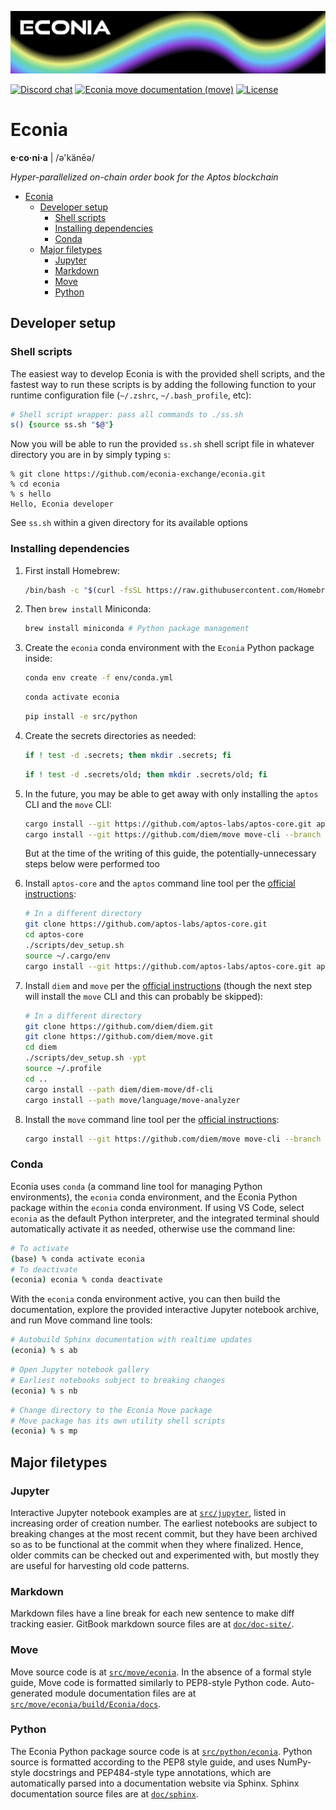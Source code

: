 ![](.assets/banner.png)

[![Discord chat](https://img.shields.io/discord/988942344776736830?style=flat)](https://discord.gg/Z7gXcMgX8A)
[![Econia move documentation (move)](https://img.shields.io/badge/docs-move-59f)](src/move/econia/build/Econia/docs)
[![License](https://img.shields.io/badge/license-Apache_2.0-white.svg)](LICENSE.md)


# Econia

**e·co·ni·a** | /ə'känēə/

*Hyper-parallelized on-chain order book for the Aptos blockchain*

- [Econia](#econia)
  - [Developer setup](#developer-setup)
    - [Shell scripts](#shell-scripts)
    - [Installing dependencies](#installing-dependencies)
    - [Conda](#conda)
  - [Major filetypes](#major-filetypes)
    - [Jupyter](#jupyter)
    - [Markdown](#markdown)
    - [Move](#move)
    - [Python](#python)

## Developer setup

### Shell scripts

The easiest way to develop Econia is with the provided shell scripts, and the fastest way to run these scripts is by adding the following function to your runtime configuration file (`~/.zshrc`, `~/.bash_profile`, etc):

```zsh
# Shell script wrapper: pass all commands to ./ss.sh
s() {source ss.sh "$@"}
```

Now you will be able to run the provided `ss.sh` shell script file in whatever directory you are in by simply typing `s`:

```
% git clone https://github.com/econia-exchange/econia.git
% cd econia
% s hello
Hello, Econia developer
```

See `ss.sh` within a given directory for its available options

### Installing dependencies

1. First install Homebrew:

    ```zsh
    /bin/bash -c "$(curl -fsSL https://raw.githubusercontent.com/Homebrew/install/HEAD/install.sh)"
    ```

1. Then `brew install` Miniconda:

    ```zsh
    brew install miniconda # Python package management
    ```

1. Create the `econia` conda environment with the `Econia` Python package inside:

    ```zsh
    conda env create -f env/conda.yml
    ```

    ```zsh
    conda activate econia
    ```

    ```zsh
    pip install -e src/python
    ```

1. Create the secrets directories as needed:

    ```zsh
    if ! test -d .secrets; then mkdir .secrets; fi
    ```

    ```zsh
    if ! test -d .secrets/old; then mkdir .secrets/old; fi
    ```

1. In the future, you may be able to get away with only installing the `aptos` CLI and the `move` CLI:

    ```zsh
    cargo install --git https://github.com/aptos-labs/aptos-core.git aptos
    cargo install --git https://github.com/diem/move move-cli --branch main
    ```

    But at the time of the writing of this guide, the potentially-unnecessary steps below were performed too

1. Install `aptos-core` and the `aptos` command line tool per the [official instructions](https://aptos.dev/tutorials/your-first-move-module#step-11-download-aptos-core):

    ```zsh
    # In a different directory
    git clone https://github.com/aptos-labs/aptos-core.git
    cd aptos-core
    ./scripts/dev_setup.sh
    source ~/.cargo/env
    cargo install --git https://github.com/aptos-labs/aptos-core.git aptos
    ```

1. Install `diem` and `move` per the [official instructions](https://github.com/move-language/move/tree/main/language/documentation/tutorial#step-0-installation) (though the next step will install the `move` CLI and this can probably be skipped):

    ```zsh
    # In a different directory
    git clone https://github.com/diem/diem.git
    git clone https://github.com/diem/move.git
    cd diem
    ./scripts/dev_setup.sh -ypt
    source ~/.profile
    cd ..
    cargo install --path diem/diem-move/df-cli
    cargo install --path move/language/move-analyzer
    ```

1. Install the `move` command line tool per the [official instructions](https://github.com/diem/move/tree/main/language/tools/move-cli#installation):

    ```zsh
    cargo install --git https://github.com/diem/move move-cli --branch main
    ```

### Conda

Econia uses `conda` (a command line tool for managing Python environments), the `econia` conda environment, and the Econia Python package within the `econia` conda environment.
If using VS Code, select `econia` as the default Python interpreter, and the integrated terminal should automatically activate it as needed, otherwise use the command line:

```zsh
# To activate
(base) % conda activate econia
# To deactivate
(econia) econia % conda deactivate
```

With the `econia` conda environment active, you can then build the documentation, explore the provided interactive Jupyter notebook archive, and run Move command line tools:

```zsh
# Autobuild Sphinx documentation with realtime updates
(econia) % s ab
```

```zsh
# Open Jupyter notebook gallery
# Earliest notebooks subject to breaking changes
(econia) % s nb
```

```zsh
# Change directory to the Econia Move package
# Move package has its own utility shell scripts
(econia) % s mp
```

## Major filetypes

### Jupyter

Interactive Jupyter notebook examples are at [`src/jupyter`](src/jupyter), listed in increasing order of creation number.
The earliest notebooks are subject to breaking changes at the most recent commit, but they have been archived so as to be functional at the commit when they where finalized.
Hence, older commits can be checked out and experimented with, but mostly they are useful for harvesting old code patterns.

### Markdown

Markdown files have a line break for each new sentence to make diff tracking easier.
GitBook markdown source files are at [`doc/doc-site/`](doc/doc-site/).

### Move

Move source code is at [`src/move/econia`](src/move/econia).
In the absence of a formal style guide, Move code is formatted similarly to PEP8-style Python code.
Auto-generated module documentation files are at [`src/move/econia/build/Econia/docs`](src/move/econia/build/Econia/docs).

### Python

The Econia Python package source code is at [`src/python/econia`](src/python/econia).
Python source is formatted according to the PEP8 style guide, and uses NumPy-style docstrings and PEP484-style type annotations, which are automatically parsed into a documentation website via Sphinx.
Sphinx documentation source files are at [`doc/sphinx`](doc/sphinx).
